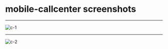 # mobile-callcenter screenshots

___
![c-1](https://user-images.githubusercontent.com/47063371/58670346-61e7ab00-8347-11e9-9187-8cddacc4998e.png)
___
![c-2](https://user-images.githubusercontent.com/47063371/58670354-66ac5f00-8347-11e9-8bd8-88f164cea60f.png)

